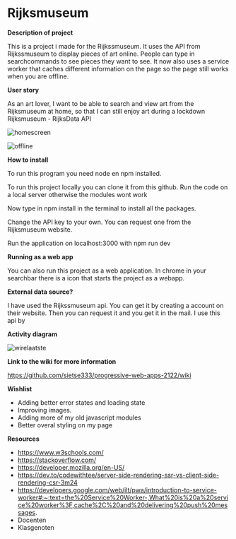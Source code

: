 # Rijksmuseum

**Description of project**

This is a project i made for the Rijkssmuseum. It uses the API from Rijkssmuseum to display pieces of art online. People can type in searchcommands to see pieces they want to see. It now also uses a service worker that caches different information on the page so the page still works when you are offline. 

**User story**

As an art lover, I want to be able to search and view art from the Rijksmuseum at home, so that I can still enjoy art during a lockdown Rijksmuseum - RijksData API

![homescreen](https://user-images.githubusercontent.com/43068118/157267609-a4a87824-a5ac-4b62-ab5f-66203afd5096.png)

![offline](https://user-images.githubusercontent.com/43068118/161515230-cf140d80-1b45-43c8-8894-11cf9a83262e.png)


**How to install**

To run this program you need node en npm installed.

To run this project locally you can clone it from this github. Run the code on a local server otherwise the modules wont work

Now type in npm install in the terminal to install all the packages.

Change the API key to your own. You can request one from the Rijksmuseum website.

Run the application on localhost:3000 with npm run dev

**Running as a web app**

You can also run this project as a web application. In chrome in your searchbar there is a icon that starts the project as a webapp.

**External data source?**

I have used the Rijkssmuseum api. You can get it by creating a account on their website. Then you can request it and you get it in the mail. I use this api by

**Activity diagram**

![wirelaatste](https://user-images.githubusercontent.com/43068118/162408292-13383a78-3f94-4154-b511-0e1acb327be1.jpg)

**Link to the wiki for more information**

https://github.com/sietse333/progressive-web-apps-2122/wiki

**Wishlist**

- Adding better error states and loading state
- Improving images.
- Adding more of my old javascript modules
- Better overal styling on my page


**Resources**
- https://www.w3schools.com/
- https://stackoverflow.com/
- https://developer.mozilla.org/en-US/
- https://dev.to/codewithtee/server-side-rendering-ssr-vs-client-side-rendering-csr-3m24
- https://developers.google.com/web/ilt/pwa/introduction-to-service-worker#:~:text=the%20Service%20Worker-,What%20is%20a%20service%20worker%3F,cache%2C%20and%20delivering%20push%20messages.
- Docenten
- Klasgenoten
